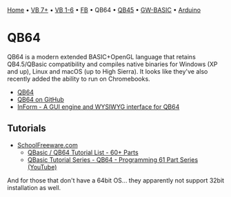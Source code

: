 [Home](https://gotbasic.com) • [VB 7+](VB.md) • [VB 1-6](vb6.md) • [FB](FreeBASIC.md) • QB64 • [QB45](QB.md) • [GW-BASIC](GW-BASIC.md) • [Arduino](AVR.md)

# QB64

QB64 is a modern extended BASIC+OpenGL language that retains QB4.5/QBasic compatibility and compiles native binaries for Windows (XP and up), Linux and macOS (up to High Sierra).  It looks like they've also recently added the ability to run on Chromebooks.

- [QB64](https://www.qb64.org)
- [QB64 on GitHub](https://github.com/Galleondragon/qb64/commits/development)
- [InForm - A GUI engine and WYSIWYG interface for QB64](https://www.qb64.org/inform/)

## Tutorials

- [SchoolFreeware.com](https://www.schoolfreeware.com)
  - [QBasic / QB64 Tutorial List - 60+ Parts](https://www.schoolfreeware.com/QBasic_Tutorials_-_QB64_Tutorials_-_Programming_And_Code_Examples.html)
  - [QBasic Tutorial Series - QB64 - Programming 61 Part Series (YouTube)](https://www.youtube.com/playlist?list=PLF6199808BD4901E1)

And for those that don't have a 64bit OS... they apparently not support 32bit installation as well.

